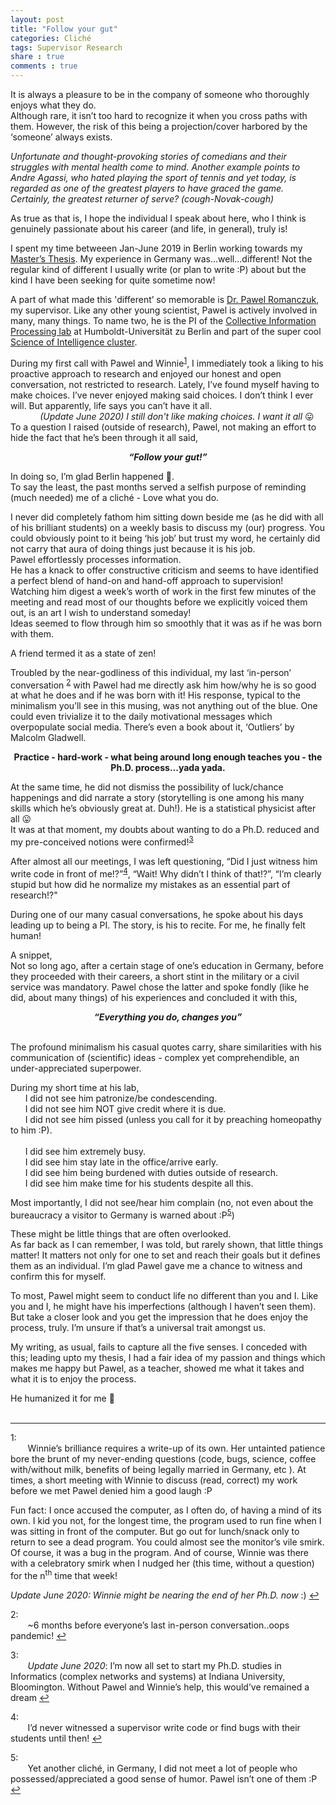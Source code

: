 ```yaml
---
layout: post
title: "Follow your gut"
categories: Cliché
tags: Supervisor Research
share : true
comments : true
---
```


It is always a pleasure to be in the company of someone who thoroughly enjoys what they do.   
Although rare, it isn’t too hard to recognize it when you cross paths with them. 
However, the risk of this being a projection/cover harbored by the ‘someone’ always exists.

*Unfortunate and thought-provoking stories of comedians and their struggles with mental health come to mind. 
Another example points to Andre Agassi, who hated playing the sport of tennis and yet today, 
is regarded as one of the greatest players to have graced the game. Certainly, the greatest returner of serve? 
(cough-Novak-cough)*

As true as that is, I hope the individual I speak about here, 
who I think is genuinely passionate about his career (and life, in general), truly is! 

I spent my time betweeen Jan-June 2019 in Berlin working towards my [Master’s Thesis](https://drive.google.com/file/d/1zF-q_Jy7Zx0OV8zRDERn4ye1g-OdWggo/view?usp=sharing). 
My experience in Germany was...well...different! 
Not the regular kind of different I usually write (or plan to write :P) about 
but the kind I have been seeking for quite sometime now!

A part of what made this 'different’ so memorable is [Dr. Pawel Romanczuk](https://scholar.google.com/citations?user=CKoH18sAAAAJ&hl=en), my supervisor. 
Like any other young scientist, Pawel is actively involved in many, many things. 
To name two, he is the PI of the [Collective Information Processing lab](http://lab.romanczuk.de/) at Humboldt-Universität zu Berlin 
and part of the super cool [Science of Intelligence cluster](https://www.scienceofintelligence.de/). 

During my first call with Pawel and Winnie<sup id="myfootnotelinkback">[1](#myfootnote1)</sup>, 
I immediately took a liking to his proactive approach to research and enjoyed our honest and open conversation, 
not restricted to research. 
Lately, I’ve found myself having to make choices. 
I’ve never enjoyed making said choices. 
I don’t think I ever will. 
But apparently, life says you can’t have it all. <br />
&nbsp;&nbsp;&nbsp;&nbsp;&nbsp;&nbsp;&nbsp;&nbsp;&nbsp;&nbsp;&nbsp;&nbsp;*(Update June 2020) I still don't like making choices. I want it all* 😛<br />
To a question I raised (outside of research), Pawel, not making an effort to hide the fact that he’s been through it all said,

***<div align="center">“Follow your gut!”</div>***

In doing so, I’m glad Berlin happened 🙂.<br />
To say the least, the past months served a selfish purpose of reminding (much needed) me of a cliché - Love what you do.

I never did completely fathom him sitting down beside me (as he did with all of his brilliant students) 
on a weekly basis to discuss my (our) progress. 
You could obviously point to it being ‘his job’ but trust my word, 
he certainly did not carry that aura of doing things just because it is his job. <br />
Pawel effortlessly processes information. <br/>
He has a knack to offer constructive criticism and seems to have identified a perfect blend of 
hand-on and hand-off approach to supervision!<br/>
Watching him digest a week’s worth of work in the first few minutes of the meeting and 
read most of our thoughts before we explicitly voiced them out, is an art I wish to understand someday! <br/>
Ideas seemed to flow through him so smoothly that it was as if he was born with them. 

A friend termed it as a state of zen!

Troubled by the near-godliness of this individual, 
my last ‘in-person’ conversation <sup id="myfootnotelinkback2">[2](#myfootnote2)</sup> 
with Pawel had me directly ask him how/why he is so good at what he does and if he was born with it! 
His response, typical to the minimalism you’ll see in this musing, was not anything out of the blue. 
One could even trivialize it to the daily motivational messages which overpopulate social media. 
There’s even a book about it, ‘Outliers’ by Malcolm Gladwell.  

**<div align="center">Practice - hard-work - what being around long enough teaches you - the Ph.D. process…yada yada.</div>**

At the same time, he did not dismiss the possibility of luck/chance happenings and did narrate a story (storytelling is one among his many skills which he’s obviously great at. Duh!). He is a statistical physicist after all 😛 <br />
It was at that moment, my doubts about wanting to do a Ph.D. reduced and my pre-conceived notions were confirmed!<sup id="myfootnotelinkback3">[3](#myfootnote3)</sup>

After almost all our meetings, I was left questioning, “Did I just witness him write code in front of me!?”<sup id="myfootnotelinkback4">[4](#myfootnote4)</sup>,
“Wait! Why didn’t I think of that!?”, “I’m clearly stupid but how did he normalize my mistakes as an essential part of research!?"

During one of our many casual conversations, he spoke about his days leading up to being a PI. 
The story, is his to recite. For me, he finally felt human!

A snippet,<br />
Not so long ago, after a certain stage of one’s education in Germany, 
before they proceeded with their careers, a short stint in the military or a civil service was mandatory. 
Pawel chose the latter and spoke fondly (like he did, about many things) of his experiences and concluded it with this,
***<div align="center"> “Everything you do, changes you” </div>***
<br />

The profound minimalism his casual quotes carry, share similarities with his communication of 
(scientific) ideas - complex yet comprehendible, an under-appreciated superpower.

During my short time at his lab, <br />
&nbsp;&nbsp;&nbsp;&nbsp;&nbsp;&nbsp;I did not see him patronize/be condescending. <br/>
&nbsp;&nbsp;&nbsp;&nbsp;&nbsp;&nbsp;I did not see him NOT give credit where it is due. <br/>
&nbsp;&nbsp;&nbsp;&nbsp;&nbsp;&nbsp;I did not see him pissed (unless you call for it by preaching homeopathy to him :P).<br/><br />
&nbsp;&nbsp;&nbsp;&nbsp;&nbsp;&nbsp;I did see him extremely busy. <br/>
&nbsp;&nbsp;&nbsp;&nbsp;&nbsp;&nbsp;I did see him stay late in the office/arrive early. <br/>
&nbsp;&nbsp;&nbsp;&nbsp;&nbsp;&nbsp;I did see him being burdened with duties outside of research. <br/>
&nbsp;&nbsp;&nbsp;&nbsp;&nbsp;&nbsp;I did see him make time for his students despite all this.

Most importantly, I did not see/hear him complain 
(no, not even about the bureaucracy a visitor to Germany is warned about :P<sup id="myfootnotelinkback5">[5](#myfootnote5)</sup>)

These might be little things that are often overlooked. <br/>
As far back as I can remember, I was told, but rarely shown, that little things matter! 
It matters not only for one to set and reach their goals but it defines them as an individual.
I’m glad Pawel gave me a chance to witness and confirm this for myself.

To most, Pawel might seem to conduct life no different than you and I. 
Like you and I, he might have his imperfections (although I haven’t seen them). 
But take a closer look and you get the impression that he does enjoy the process, truly. 
I’m unsure if that’s a universal trait amongst us. 

My writing, as usual, fails to capture all the five senses. 
I conceded with this;
leading upto my thesis, I had a fair idea of my passion and things which makes me happy but 
Pawel, as a teacher, showed me what it takes and what it is to enjoy the process. 

He humanized it for me 🙂
<br />
<br />
***

<a name="myfootnote1">1</a>: 
<br />&nbsp;&nbsp;&nbsp;&nbsp;&nbsp;&nbsp;
Winnie’s brilliance requires a write-up of its own. 
Her untainted patience bore the brunt of my never-ending questions 
(code, bugs, science, coffee with/without milk, benefits of being legally married in Germany, etc ). 
At times, a short meeting with Winnie to discuss (read, correct) my work before we met Pawel denied him a good laugh :P

Fun fact: I once accused the computer, as I often do, of having a mind of its own. 
I kid you not, for the longest time, the program used to run fine when I was sitting in front of the computer. 
But go out for lunch/snack only to return to see a dead program. You could almost see the monitor’s vile smirk. 
Of course, it was a bug in the program. 
And of course, Winnie was there with a celebratory smirk 
when I nudged her (this time, without a question) for the n<sup>th</sup> time that week!

*Update June 2020: Winnie might be nearing the end of her Ph.D. now* :) 
[↩](#myfootnotelinkback)

<a name="myfootnote2">2</a>:
<br />&nbsp;&nbsp;&nbsp;&nbsp;&nbsp;&nbsp;
~6 months before everyone’s last in-person conversation..oops pandemic! 
[↩](#myfootnotelinkback2)

<a name="myfootnote3">3</a>:
<br />&nbsp;&nbsp;&nbsp;&nbsp;&nbsp;&nbsp;
*Update June 2020*: I’m now all set to start my Ph.D. studies in Informatics (complex networks and systems) at Indiana University, Bloomington. Without Pawel and Winnie’s help, this would’ve remained a dream
[↩](#myfootnotelinkback3)

<a name="myfootnote4">4</a>:
<br />&nbsp;&nbsp;&nbsp;&nbsp;&nbsp;&nbsp;
I’d never witnessed a supervisor write code or find bugs with their students until then! 
[↩](#myfootnotelinkback4)

<a name="myfootnote5">5</a>:
<br />&nbsp;&nbsp;&nbsp;&nbsp;&nbsp;&nbsp;
Yet another cliché, in Germany, I did not meet a lot of people who possessed/appreciated a good sense of humor. 
Pawel isn’t one of them :P
[↩](#myfootnotelinkback5)
